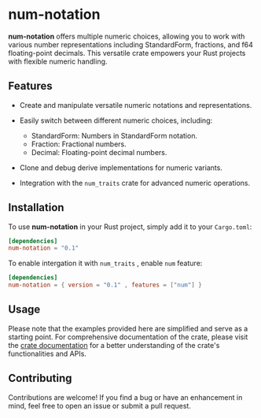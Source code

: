 # num-notation

**num-notation**  offers multiple numeric choices, allowing you to work with various number representations including StandardForm, fractions, and f64 floating-point decimals. This versatile crate empowers your Rust projects with flexible numeric handling.


## Features

* Create and manipulate versatile numeric notations and representations.
* Easily switch between different numeric choices, including:

  - StandardForm: Numbers in StandardForm notation.
  - Fraction: Fractional numbers.
  - Decimal: Floating-point decimal numbers.

* Clone and debug derive implementations for numeric variants.
* Integration with the `num_traits` crate for advanced numeric operations.

## Installation

To use **num-notation** in your Rust project, simply add it to your `Cargo.toml`:

```toml
[dependencies]
num-notation = "0.1"
```

To enable intergation it with `num_traits` , enable `num` feature:

```toml
[dependencies]
num-notation = { version = "0.1" , features = ["num"] }
```

## Usage

Please note that the examples provided here are simplified and serve as a starting point. For comprehensive documentation of the crate, please visit the [crate documentation](https://docs.rs/num-notation) for a better understanding of the crate's functionalities and APIs.

## Contributing

Contributions are welcome! If you find a bug or have an enhancement in mind, feel free to open an issue or submit a pull request.
